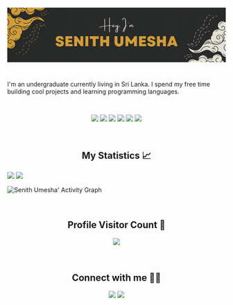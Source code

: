 <p align="center">
<img src="assets\banner.png" />
</p>

<h1 align="center">
  <b></b>
</h1>

I'm an undergraduate currently living in Sri Lanka. I spend my free time building cool projects and learning programming languages. 

<br>

<p>
<div align="center">
  <img src="https://img.shields.io/badge/Java-ED8B00?style=for-the-badge&logo=java&logoColor=ED8B00&labelColor=282828">
  <img src="https://img.shields.io/badge/Flutter-02569B?style=for-the-badge&logo=flutter&logoColor=02569B&labelColor=282828">
  <img src="https://img.shields.io/badge/Kotlin-0095D5?&style=for-the-badge&logo=kotlin&logoColor=0095D5&labelColor=282828">
  <img src="https://img.shields.io/badge/firebase-ffca28?style=for-the-badge&logo=firebase&logoColor=ffca28&labelColor=282828">
  <img src="https://img.shields.io/badge/Android_Studio-3DDC84?style=for-the-badge&logo=android-studio&logoColor=3DDC84&labelColor=282828">
  <img src="https://img.shields.io/badge/VSCode-0078D4?style=for-the-badge&logo=visual%20studio%20code&logoColor=0078D4&labelColor=282828">
</div>
</p>

<br/>

<h2 align="center"><b>My Statistics 📈</b></h2>

<p align="left">
  <img width="49.5%" src="https://github-readme-stats.vercel.app/api?username=BlackEyedGhouL&show_icons=true&theme=gruvbox&hide_border=true" />
  <img width="49.5%" src="https://github-readme-streak-stats.herokuapp.com/?user=BlackEyedGhouL&theme=gruvbox&hide_border=true" />
  </a>
</p>

![Senith Umesha' Activity Graph](https://activity-graph.herokuapp.com/graph?username=BlackEyedGhouL&custom_title=Senith%20Umesha's%20Contribution%20Graph&theme=gruvbox&bg_color=282828&hide_border=true&line=d1a01f&point=c58545)

<br>
<h2 align="center"><b>Profile Visitor Count 👀</b></h2>

<p align="center" >   
  <img src="https://profile-counter.glitch.me/BlackEyedGhouL/count.svg" />
</p>

<br>
<h2 align="center"><b>Connect with me 🤝🏻</b></h2>

<div align="center">
	
[<img src="https://img.shields.io/badge/linkedin-%230077B5.svg?&style=for-the-badge&logo=linkedin&logoColor=white" />](https://www.linkedin.com/in/senith-umesha/) [<img src="https://img.shields.io/badge/Stack_Overflow-FE7A16?style=for-the-badge&logo=stack-overflow&logoColor=white" />](https://stackoverflow.com/users/15165638/senith-umesha)
	
</div>
